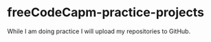 # freeCodeCapm-practice-projects
While I am doing practice I will upload my repositories to GitHub.
